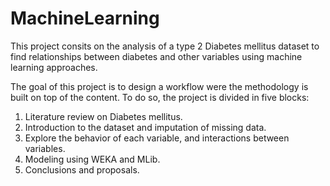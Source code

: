 # MachineLearning
This project consits on the analysis of a type 2 Diabetes mellitus dataset to find relationships between diabetes and other variables using machine learning approaches.

The goal of this project is to design a workflow were the methodology is built on top of the content. To do so, the project is divided in five blocks:
  1. Literature review on Diabetes mellitus.
  2. Introduction to the dataset and imputation of missing data.
  3. Explore the behavior of each variable, and interactions between variables.
  4. Modeling using WEKA and MLib.
  5. Conclusions and proposals.
